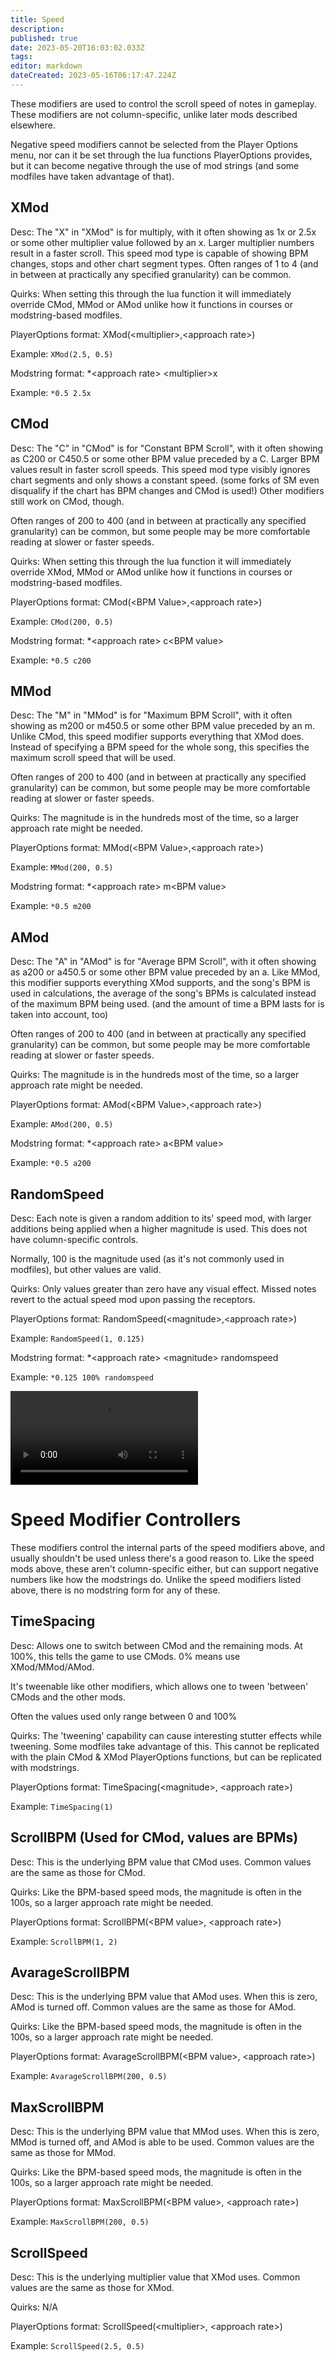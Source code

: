 ```yaml
---
title: Speed
description: 
published: true
date: 2023-05-20T16:03:02.033Z
tags: 
editor: markdown
dateCreated: 2023-05-16T06:17:47.224Z
---
```


These modifiers are used to control the scroll speed of notes in gameplay. These modifiers are not column-specific, unlike later mods described elsewhere.

Negative speed modifiers cannot be selected from the Player Options menu, nor can it be set through the lua functions PlayerOptions provides, but it can become negative through the use of mod strings (and some modfiles have taken advantage of that).

## XMod
Desc: The "X" in "XMod" is for multiply, with it often showing as 1x or 2.5x or some other multiplier value followed by an x.
Larger multiplier numbers result in a faster scroll.
This speed mod type is capable of showing BPM changes, stops and other chart segment types.
Often ranges of 1 to 4 (and in between at practically any specified granularity) can be common.

Quirks: When setting this through the lua function it will immediately override CMod, MMod or AMod unlike how it functions in courses or modstring-based modfiles.

PlayerOptions format: XMod(\<multiplier\>,\<approach rate\>)

Example: `XMod(2.5, 0.5)`

Modstring format: *\<approach rate\> \<multiplier\>x

Example: `*0.5 2.5x`

## CMod
Desc: The "C" in "CMod" is for "Constant BPM Scroll", with it often showing as C200 or C450.5 or some other BPM value preceded by a C.
Larger BPM values result in faster scroll speeds.
This speed mod type visibly ignores chart segments and only shows a constant speed. (some forks of SM even disqualify if the chart has BPM changes and CMod is used!) Other modifiers still work on CMod, though.

Often ranges of 200 to 400 (and in between at practically any specified granularity) can be common, but some people may be more comfortable reading at slower or faster speeds.

Quirks: When setting this through the lua function it will immediately override XMod, MMod or AMod unlike how it functions in courses or modstring-based modfiles.

PlayerOptions format: CMod(\<BPM Value\>,\<approach rate\>)

Example: `CMod(200, 0.5)`

Modstring format: *\<approach rate\> c\<BPM value\>

Example: `*0.5 c200`

## MMod
Desc: The "M" in "MMod" is for "Maximum BPM Scroll", with it often showing as m200 or m450.5 or some other BPM value preceded by an m.
Unlike CMod, this speed modifier supports everything that XMod does.
Instead of specifying a BPM speed for the whole song, this specifies the maximum scroll speed that will be used.

Often ranges of 200 to 400 (and in between at practically any specified granularity) can be common, but some people may be more comfortable reading at slower or faster speeds.

Quirks: The magnitude is in the hundreds most of the time, so a larger approach rate might be needed.

PlayerOptions format: MMod(\<BPM Value\>,\<approach rate\>)

Example: `MMod(200, 0.5)`

Modstring format: *\<approach rate\> m\<BPM value\>

Example: `*0.5 m200`

## AMod
Desc: The "A" in "AMod" is for "Average BPM Scroll", with it often showing as a200 or a450.5 or some other BPM value preceded by an a.
Like MMod, this modifier supports everything XMod supports, and the song's BPM is used in calculations, the average of the song's BPMs is calculated instead of the maximum BPM being used. (and the amount of time a BPM lasts for is taken into account, too)

Often ranges of 200 to 400 (and in between at practically any specified granularity) can be common, but some people may be more comfortable reading at slower or faster speeds.

Quirks: The magnitude is in the hundreds most of the time, so a larger approach rate might be needed.

PlayerOptions format: AMod(\<BPM Value\>,\<approach rate\>)

Example: `AMod(200, 0.5)`

Modstring format: *\<approach rate\> a\<BPM value\>

Example: `*0.5 a200`

## RandomSpeed
Desc: Each note is given a random addition to its' speed mod, with larger additions being applied when a higher magnitude is used. This does not have column-specific controls.

Normally, 100 is the magnitude used (as it's not commonly used in modfiles), but other values are valid.

Quirks: Only values greater than zero have any visual effect. Missed notes revert to the actual speed mod upon passing the receptors.

PlayerOptions format: RandomSpeed(\<magnitude\>,\<approach rate\>)

Example: `RandomSpeed(1, 0.125)`

Modstring format: *\<approach rate> \<magnitude\> randomspeed

Example: `*0.125 100% randomspeed`

<video class="normal-scale-video" src="/resources/guide-to-modifiers/speed/randomspeed.webm" controls="">Boomerang video example</video>

# Speed Modifier Controllers
These modifiers control the internal parts of the speed modifiers above, and usually shouldn't be used unless there's a good reason to. Like the speed mods above, these aren't column-specific either, but can support negative numbers like how the modstrings do. Unlike the speed modifiers listed above, there is no modstring form for any of these.

## TimeSpacing
Desc: Allows one to switch between CMod and the remaining mods. At 100%, this tells the game to use CMods. 0% means use XMod/MMod/AMod.

It's tweenable like other modifiers, which allows one to tween 'between' CMods and the other mods.

Often the values used only range between 0 and 100%

Quirks: The 'tweening' capability can cause interesting stutter effects while tweening. Some modfiles take advantage of this. This cannot be replicated with the plain CMod & XMod PlayerOptions functions, but can be replicated with modstrings.

PlayerOptions format: TimeSpacing(\<magnitude\>, \<approach rate\>)

Example: `TimeSpacing(1)`

## ScrollBPM (Used for CMod, values are BPMs)
Desc: This is the underlying BPM value that CMod uses.
Common values are the same as those for CMod.

Quirks: Like the BPM-based speed mods, the magnitude is often in the 100s, so a larger approach rate might be needed.

PlayerOptions format: ScrollBPM(\<BPM value\>, \<approach rate\>)

Example: `ScrollBPM(1, 2)`

## AvarageScrollBPM
Desc: This is the underlying BPM value that AMod uses. When this is zero, AMod is turned off.
Common values are the same as those for AMod.

Quirks: Like the BPM-based speed mods, the magnitude is often in the 100s, so a larger approach rate might be needed.

PlayerOptions format: AvarageScrollBPM(\<BPM value\>, \<approach rate\>)

Example: `AvarageScrollBPM(200, 0.5)`

## MaxScrollBPM
Desc: This is the underlying BPM value that MMod uses. When this is zero, MMod is turned off, and AMod is able to be used.
Common values are the same as those for MMod.

Quirks: Like the BPM-based speed mods, the magnitude is often in the 100s, so a larger approach rate might be needed.

PlayerOptions format: MaxScrollBPM(\<BPM value\>, \<approach rate\>)

Example: `MaxScrollBPM(200, 0.5)`

## ScrollSpeed
Desc: This is the underlying multiplier value that XMod uses.
Common values are the same as those for XMod.

Quirks: N/A

PlayerOptions format: ScrollSpeed(\<multiplier\>, \<approach rate\>)

Example: `ScrollSpeed(2.5, 0.5)`

